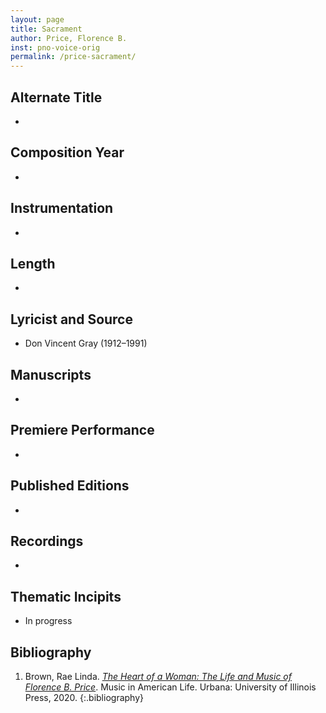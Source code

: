 ```yaml
---
layout: page
title: Sacrament
author: Price, Florence B.
inst: pno-voice-orig
permalink: /price-sacrament/
---
```


## Alternate Title
- 

## Composition Year
- 

## Instrumentation
- 

## Length
- 

## Lyricist and Source
- Don Vincent Gray (1912&ndash;1991)

## Manuscripts
- 

## Premiere Performance
- 

## Published Editions
- 

## Recordings
- 

## Thematic Incipits
- In progress

## Bibliography
1. Brown, Rae Linda. <a href="https://www.worldcat.org/title/1122800180" target="_blank">*The Heart of a Woman: The Life and Music of Florence B. Price*</a>. Music in American Life. Urbana: University of Illinois Press, 2020.
{:.bibliography}
